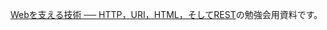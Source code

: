 [Webを支える技術 ── HTTP，URI，HTML，そしてREST](http://gihyo.jp/magazine/wdpress/plus/978-4-7741-4204-3)の勉強会用資料です。
